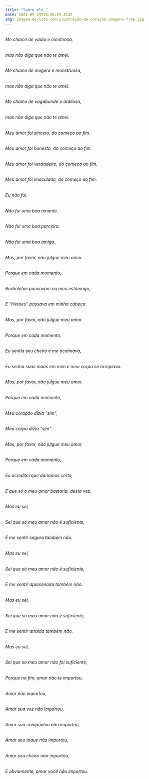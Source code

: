 ```yaml
---
title: "Sobre ele "
date: 2021-09-29T16:26:57.814Z
img: imagem-de-luto-com-ilustração-de-coração-imagens-free.jpg
---
```

###### <!--StartFragment-->

###### Me chame de vadia e mentirosa,

###### mas não diga que não te amei.

###### Me chame de megera e monstruosa,

###### mas não diga que não te amei.

###### Me chame de vagabunda e ardilosa,

###### mas não diga que não te amei.

###### Meu amor foi sincero, do começo ao fim.

###### Meu amor foi honesto, do começo ao fim.

###### Meu amor foi verdadeiro, do começo ao fim.

###### Meu amor foi imaculado, do começo ao fim.

###### Eu não fui.

###### Não fui uma boa amante.

###### Não fui uma boa parceira.

###### Não fui uma boa amiga.

###### Mas, por favor, não julgue meu amor.

###### Porque em cada momento,

###### Borboletas pousavam no meu estômago,

###### E “Heroes” passava em minha cabeça.

###### Mas, por favor, não julgue meu amor.

###### Porque em cada momento,

###### Eu sentia seu cheiro e me acalmava,

###### Eu sentia suas mãos em mim e meu corpo se arrepiava.

###### Mas, por favor, não julgue meu amor.

###### Porque em cada momento,

###### Meu coração dizia “sim”,

###### Meu corpo dizia “sim”.

###### Mas, por favor, não julgue meu amor.

###### Porque em cada momento,

###### Eu acreditei que daríamos certo,

###### E que só o meu amor bastaria, desta vez.

###### Mas eu sei,

###### Sei que só meu amor não é suficiente,

###### E me sentir segura também não.

###### Mas eu sei,

###### Sei que só meu amor não é suficiente,

###### E me sentir apaixonada também não.

###### Mas eu sei,

###### Sei que só meu amor não é suficiente,

###### E me sentir atraída também não.

###### Mas eu sei,

###### Sei que só meu amor não foi suficiente,

###### Porque no fim, amar não te importou.

###### Amar não importou,

###### Amar sua voz não importou,

###### Amar sua companhia não importou,

###### Amar seu toque não importou,

###### Amar seu cheiro não importou,

###### E obviamente, amar você não importou.

###### <!--EndFragment-->